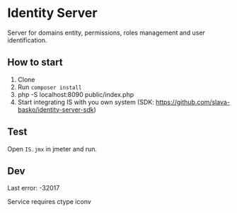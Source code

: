 Identity Server
===============

Server for domains entity, permissions, roles management and user identification.

How to start
------------
1. Clone
2. Run ```composer install```
3. php -S localhost:8090 public/index.php
4. Start integrating IS with you own system (SDK: https://github.com/slava-basko/identity-server-sdk)

Test
----
Open ```IS.jmx``` in jmeter and run.

Dev
---
Last error: -32017

Service requires 
ctype
iconv
